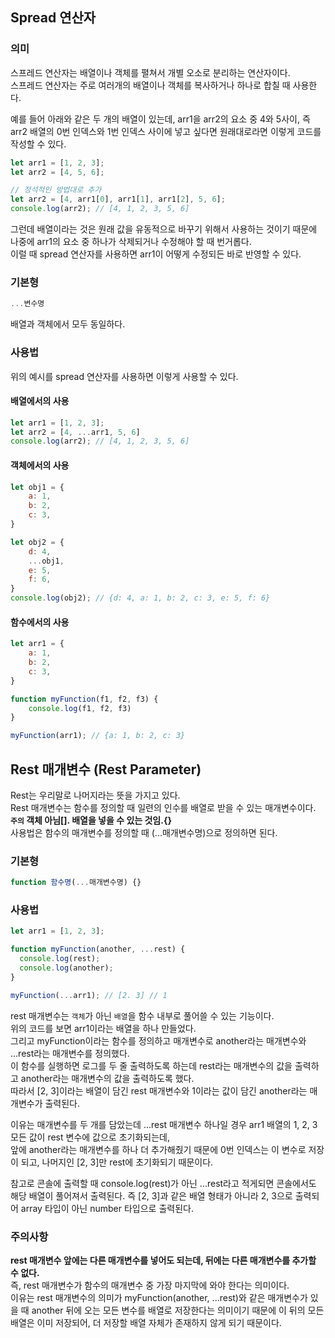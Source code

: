 ## Spread 연산자

### 의미

스프레드 연산자는 배열이나 객체를 펼쳐서 개별 오소로 분리하는 연산자이다.  
스프레드 연산자는 주로 여러개의 배열이나 객체를 복사하거나 하나로 합칠 때 사용한다.

예를 들어 아래와 같은 두 개의 배열이 있는데, arr1을 arr2의 요소 중 4와 5사이, 즉 arr2 배열의 0번 인덱스와 1번 인덱스 사이에 넣고 싶다면 원래대로라면 이렇게 코드를 작성할 수 있다.

```javascript
let arr1 = [1, 2, 3];
let arr2 = [4, 5, 6];

// 정석적인 방법대로 추가
let arr2 = [4, arr1[0], arr1[1], arr1[2], 5, 6];
console.log(arr2); // [4, 1, 2, 3, 5, 6]
```

그런데 배열이라는 것은 원래 값을 유동적으로 바꾸기 위해서 사용하는 것이기 때문에 나중에 arr1의 요소 중 하나가 삭제되거나 수정해야 할 때 번거롭다.  
이럴 때 spread 연산자를 사용하면 arr1이 어떻게 수정되든 바로 반영할 수 있다.

### 기본형

```javascript
...변수명
```

배열과 객체에서 모두 동일하다.

### 사용법

위의 예시를 spread 연산자를 사용하면 이렇게 사용할 수 있다.

#### 배열에서의 사용

```javascript
let arr1 = [1, 2, 3];
let arr2 = [4, ...arr1, 5, 6]
console.log(arr2); // [4, 1, 2, 3, 5, 6]
```

#### 객체에서의 사용

```javascript
let obj1 = {
    a: 1,
    b: 2,
    c: 3,
}

let obj2 = {
    d: 4,
    ...obj1,
    e: 5,
    f: 6,
}
console.log(obj2); // {d: 4, a: 1, b: 2, c: 3, e: 5, f: 6}
```

#### 함수에서의 사용

```javascript
let arr1 = {
    a: 1,
    b: 2,
    c: 3,
}

function myFunction(f1, f2, f3) {
    console.log(f1, f2, f3)
}

myFunction(arr1); // {a: 1, b: 2, c: 3}
```

## Rest 매개변수 (Rest Parameter)

Rest는 우리말로 나머지라는 뜻을 가지고 있다.  
Rest 매개변수는 함수를 정의할 때 일련의 인수를 배열로 받을 수 있는 매개변수이다.  
**`주의` 객체 아님\[\]. 배열을 넣을 수 있는 것임.{}**  
사용법은 함수의 매개변수를 정의할 때 (...매개변수명)으로 정의하면 된다.

### 기본형

```javascript
function 함수명(...매개변수명) {}
```

### 사용법

```javascript
let arr1 = [1, 2, 3];

function myFunction(another, ...rest) {
  console.log(rest);
  console.log(another);
}

myFunction(...arr1); // [2. 3] // 1
```

rest 매개변수는 `객체`가 아닌 `배열`을 함수 내부로 풀어쓸 수 있는 기능이다.  
위의 코드를 보면 arr1이라는 배열을 하나 만들었다.  
그리고 myFunction이라는 함수를 정의하고 매개변수로 another라는 매개변수와 ...rest라는 매개변수를 정의했다.  
이 함수를 실행하면 로그를 두 줄 출력하도록 하는데 rest라는 매개변수의 값을 출력하고 another라는 매개변수의 값을 출력하도록 했다.  
따라서 \[2, 3\]이라는 배열이 담긴 rest 매개변수와 1이라는 값이 담긴 another라는 매개변수가 출력된다.

이유는 매개변수를 두 개를 담았는데 ...rest 매개변수 하나일 경우 arr1 배열의 1, 2, 3 모든 값이 rest 변수에 값으로 초기화되는데,  
앞에 another라는 매개변수를 하나 더 추가해줬기 때문에 0번 인덱스는 이 변수로 저장이 되고, 나머지인 \[2, 3\]만 rest에 초기화되기 때문이다.

참고로 콘솔에 출력할 때 console.log(rest)가 아닌 ...rest라고 적게되면 콘솔에서도 해당 배열이 풀어져서 출력된다. 즉 \[2, 3\]과 같은 배열 형태가 아니라 2, 3으로 출력되어 array 타입이 아닌 number 타입으로 출력된다.

### 주의사항

**rest 매개변수 앞에는 다른 매개변수를 넣어도 되는데, 뒤에는 다른 매개변수를 추가할 수 없다.**  
즉, rest 매개변수가 함수의 매개변수 중 가장 마지막에 와야 한다는 의미이다.  
이유는 rest 매개변수의 의미가 myFunction(another, ...rest)와 같은 매개변수가 있을 때 another 뒤에 오는 모든 변수를 배열로 저장한다는 의미이기 때문에 이 뒤의 모든 배열은 이미 저장되어, 더 저장할 배열 자체가 존재하지 않게 되기 때문이다.